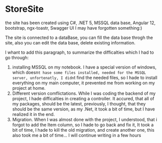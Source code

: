 # StoreSite
the site has been created using C#, .NET 5, MSSQL data base, Angular 12, bootstrap, 
ngx-toastr, Swagger UI
I may have forgotten something:)

The site is connected to a dataBase, you can fill the data base throgh the site, also you can edit the data base, delete existing information.

I whant to add this paragraph, to summarize the difficalties which  I had to go through:
1. installing MSSQL on my notebook. I have a speсial version of windows, which doesn`t hase some files installed, needed for the MSSQL server, unfortenatly, I didn`t find the needed files, so I hade to install everything on my main computer, it prevented me from working on my project at home.
2.  Different version comflictations. While I was coding the backend of my project, I hade difficalties in creating a controller. It accured, that all of my packages, should be the latest, previously, I thought, that they should be the same version, as my .Net, it took a bit of time, but I have realized it in the end.
3. Migration. When I was almost done with the project, I understood, that i forgot to add the Item column, so I hade to go back and fix it, It took a bit of time, I hade to kill the old migration, and create another one, this also took me a bit of time... I will continue writing in a few hours
